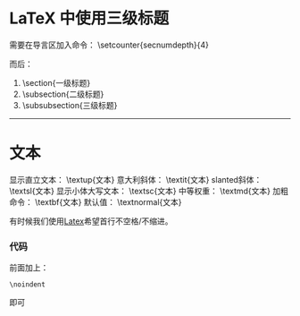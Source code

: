 # LaTeX 中使用三级标题

需要在导言区加入命令：
\setcounter{secnumdepth}{4}

而后：

1. \section{一级标题} 
2. \subsection{二级标题}  
3. \subsubsection{三级标题}  

---

# 文本

显示直立文本： \textup{文本}
意大利斜体： \textit{文本}
slanted斜体： \textsl{文本}
显示小体大写文本： \textsc{文本}
中等权重： \textmd{文本}
加粗命令： \textbf{文本}
默认值： \textnormal{文本}

有时候我们使用[Latex](https://so.csdn.net/so/search?q=Latex&spm=1001.2101.3001.7020)希望首行不空格/不缩进。

### 代码

前面加上：

```
\noindent
```

即可